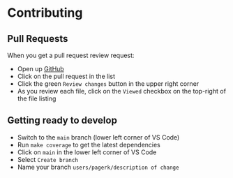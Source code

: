 # Contributing

## Pull Requests

When you get a pull request review request:

- Open up [GitHub](https://github.com/marcpage/genweb/pulls)
- Click on the pull request in the list
- Click the green `Review changes` button in the upper right corner
- As you review each file, click on the `Viewed` checkbox on the top-right of the file listing

## Getting ready to develop

- Switch to the `main` branch (lower left corner of VS Code)
- Run `make coverage` to get the latest dependencies
- Click on `main` in the lower left corner of VS Code
- Select `Create branch`
- Name your branch `users/pagerk/description of change`
